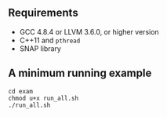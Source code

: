 ## Requirements

* GCC 4.8.4 or LLVM 3.6.0, or higher version
* C++11 and `pthread`
* SNAP library

## A minimum running example

```shell
cd exam
chmod u+x run_all.sh
./run_all.sh
```

